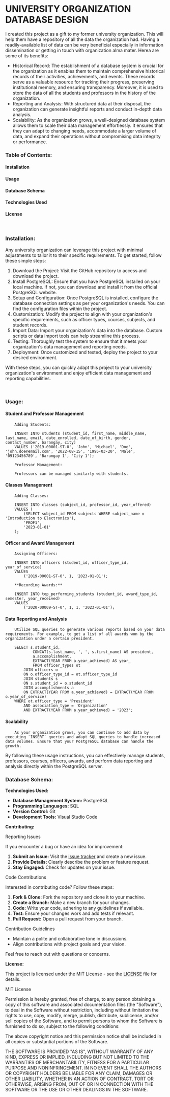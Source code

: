 # UNIVERSITY ORGANIZATION DATABASE DESIGN
I created this project as a gift to my former university organization. This will help them have a repository of all the data the organization had. Having a readily-available list of data can be very beneficial especially in information dissemination or getting in touch with organization alma mater.  Herea are some of its benefits: 

<ul>
    <li> Historical Record: The establishment of a database system is crucial for the organization as it enables them to maintain comprehensive historical records of their activities, achievements, and events. These records serve as a valuable resource for tracking their progress, preserving institutional memory, and ensuring transparency. Moreover, it is used to store the data of all the students and professors in the history of the organization.</li>
    <li> Reporting and Analysis: With structured data at their disposal, the organization can generate insightful reports and conduct in-depth data analysis. 
    </li>
    <li> Scalability: As the organization grows, a well-designed database system allows them to scale their data management effortlessly. It ensures that they can adapt to changing needs, accommodate a larger volume of data, and expand their operations without compromising data integrity or performance.
    </li>
</ul> 

### Table of Contents:
#### Installation
#### Usage
#### Database Schema
#### Technologies Used
#### License

<br>

### Installation:

Any university organization can leverage this project with minimal adjustments to tailor it to their specific requirements. To get started, follow these simple steps:

<ol>
    <li> Download the Project:  Visit the GitHub repository to access and download the project.</li>
    <li> Install PostgreSQL: Ensure that you have PostgreSQL installed on your local machine. If not, you can download and install it from the official PostgreSQL website. </li>
    <li> Setup and Configuration: Once PostgreSQL is installed, configure the database connection settings as per your organization's needs. You can find the configuration files within the project. </li>
    <li> Customization: Modify the project to align with your organization's specific requirements, such as officer types, courses, subjects, and student records. </li>
    <li> Import Data: Import your organization's data into the database. Custom scripts or data import tools can help streamline this process. </li>
    <li> Testing: Thoroughly test the system to ensure that it meets your organization's data management and reporting needs. </li>
    <li> Deployment: Once customized and tested, deploy the project to your desired environment. </li>
</ol>

With these steps, you can quickly adapt this project to your university organization's environment and enjoy efficient data management and reporting capabilities.

<br>

### Usage:

#### Student and Professor Management

        Adding Students:

        INSERT INTO students (student_id, first_name, middle_name, last_name, email, date_enrolled, date_of_birth, gender, contact_number, barangay, city)
        VALUES ('2019-00001-ST-0', 'John', 'Michael', 'Doe', 'john.doe@email.com', '2022-08-15', '1995-03-20', 'Male', '09123456789', 'Barangay 1', 'City 1');

        Professor Management:

        Professors can be managed similarly with students.

#### Classes Management
       
        Adding Classes:

        INSERT INTO classes (subject_id, professor_id, year_offered)
        VALUES (
            (SELECT subject_id FROM subjects WHERE subject_name = 'Introduction to Electronics'),
            'PROF1',
            '2023-01-01'
        );
        
#### Officer and Award Management

        Assigning Officers:
       
        INSERT INTO officers (student_id, officer_type_id, year_of_service)
        VALUES
            ('2019-00001-ST-0', 1, '2023-01-01');
        
        **Recording Awards:**

        INSERT INTO top_performing_students (student_id, award_type_id, semester, year_received)
        VALUES
            ('2020-00009-ST-0', 1, 1, '2023-01-01');
        
#### Data Reporting and Analysis
        
        Utilize SQL queries to generate various reports based on your data requirements. For example, to get a list of all awards won by the organization under a certain president.
        
        SELECT s.student_id,
                CONCAT(s.last_name, ', ', s.first_name) AS president,
                a.accomplishment,
                EXTRACT(YEAR FROM a.year_achieved) AS year_
                FROM officer_types ot
            JOIN officers o 
            ON o.officer_type_id = ot.officer_type_id
            JOIN students s
            ON s.student_id = o.student_id
            JOIN accomplishments a 
            ON EXTRACT(YEAR FROM a.year_achieved) = EXTRACT(YEAR FROM o.year_of_service)
        WHERE ot.officer_type = 'President'
            AND association_type = 'Organization'
            AND EXTRACT(YEAR FROM a.year_achieved) = '2023';

#### Scalability

        As your organization grows, you can continue to add data by executing `INSERT` queries and adapt SQL queries to handle increased data volumes. Ensure that your PostgreSQL database can handle the growth.


By following these usage instructions, you can effectively manage students, professors, courses, officers, awards, and perform data reporting and analysis directly within the PostgreSQL server.


### Database Schema:

 

**Technologies Used:**

- **Database Management System:** PostgreSQL
- **Programming Languages:** SQL
- **Version Control:** Git
- **Development Tools:** Visual Studio Code

**Contributing:**

Reporting Issues

If you encounter a bug or have an idea for improvement:

1. **Submit an Issue:** Visit the [issue tracker](link-to-issue-tracker) and create a new issue.
2. **Provide Details:** Clearly describe the problem or feature request.
3. **Stay Engaged:** Check for updates on your issue.

Code Contributions

Interested in contributing code? Follow these steps:

1. **Fork & Clone:** Fork the repository and clone it to your machine.
2. **Create a Branch:** Make a new branch for your changes.
3. **Code:** Write your code, adhering to any guidelines if available.
4. **Test:** Ensure your changes work and add tests if relevant.
5. **Pull Request:** Open a pull request from your branch.

Contribution Guidelines

- Maintain a polite and collaborative tone in discussions.
- Align contributions with project goals and your vision.

Feel free to reach out with questions or concerns.


**License:**

This project is licensed under the MIT License - see the [LICENSE](LICENSE) file for details.

MIT License

Permission is hereby granted, free of charge, to any person obtaining a copy of this software and associated documentation files (the "Software"), to deal in the Software without restriction, including without limitation the rights to use, copy, modify, merge, publish, distribute, sublicense, and/or sell copies of the Software, and to permit persons to whom the Software is furnished to do so, subject to the following conditions:

The above copyright notice and this permission notice shall be included in all copies or substantial portions of the Software.

THE SOFTWARE IS PROVIDED "AS IS", WITHOUT WARRANTY OF ANY KIND, EXPRESS OR IMPLIED, INCLUDING BUT NOT LIMITED TO THE WARRANTIES OF MERCHANTABILITY, FITNESS FOR A PARTICULAR PURPOSE AND NONINFRINGEMENT. IN NO EVENT SHALL THE AUTHORS OR COPYRIGHT HOLDERS BE LIABLE FOR ANY CLAIM, DAMAGES OR OTHER LIABILITY, WHETHER IN AN ACTION OF CONTRACT, TORT OR OTHERWISE, ARISING FROM, OUT OF OR IN CONNECTION WITH THE SOFTWARE OR THE USE OR OTHER DEALINGS IN THE SOFTWARE.



